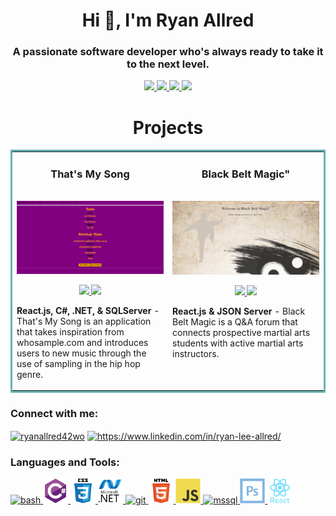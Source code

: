 <h1 align="center">Hi 👋, I'm Ryan Allred</h1>
<h3 align="center">A passionate software developer who's always ready to take it to the next level.</h3>

<p align="center">
  <a href="https://ryanallred.netlify.app" target="_blank">
    <img src="https://img.shields.io/static/v1?label=|&message=WEBSITE&color=23555f&style=plastic&logo=react&logo-color=white"/>
  </a>
  <a href="https://www.linkedin.com/in/ryan-lee-allred/" target="_blank">
    <img src="https://img.shields.io/static/v1?label=|&message=LINKED-IN&color=cdf998&style=plastic&logo=linkedin&logo-color=white"/>
  </a>
  <a href="https://twitter.com/RyanAllred42wo" target="_blank">
    <img src="https://img.shields.io/static/v1?label=|&message=TWITTER&color=23555f&style=plastic&logo=twitter&logo-color=white"/>
  </a>
  <a href="https://drive.google.com/file/d/1VE-RFsjGqz4rxLihSDlQqOnljIs0tNNR/view?usp=share_link" target="_blank">
      <img src="https://img.shields.io/static/v1?label=|&message=RESUME&color=23555f&style=plastic&logo=react&logo-color=white"/>
  </a>
</p>

<h1 align="center">Projects</h1>
<table bordercolor="#66b2b2">
  
   <tr>
    <td width="50%" valign="top">
      <h3 align="center">That's My Song</h3>
        <br />
        <a target="_blank" href="https://www.youtube.com/watch?v=Ok9PwjfdD1k&t=44s">
            <img src="ThatsMySong_Screenshot.png"/>
        </a>
        <br />
        <p align="center">
          
  <a href="https://github.com/Ryan-L-Allred/Thats-My-Song-Fullstack-Capstone" target="_blank">
    <img src="https://img.shields.io/static/v1?label=|&message=REPO&color=23555f&style=plastic&logo=github&logo-color=white"/>
  </a>  
  <a href="https://www.youtube.com/watch?v=Ok9PwjfdD1k&t=44s" target="_blank">
    <img src="https://img.shields.io/static/v1?label=|&message=DEMO&color=cdf998&style=plastic&logo=wordpress&logo-color=white"/>
  </a>
      </p>
        <p><strong>React.js, C#, .NET, & SQLServer</strong> - That's My Song is an application that takes inspiration from whosample.com and introduces users to new music through the use of sampling in the hip hop genre.</p>
    </td>
    <td width="50%" valign="top">
      <h3 align="center">Black Belt Magic"</h3>
        <br />
      <a target="_blank" href="https://www.youtube.com/watch?v=3QTmyuyiu-Q">
            <img src="BlackBeltMagic_Screenshot.png" width="100%" "/>
        </a>
        <br />
        <p align="center">
          
  <a href="https://github.com/Ryan-L-Allred/Black-Belt-Magic-Front-End-Capstone-NSS" target="_blank">
    <img src="https://img.shields.io/static/v1?label=|&message=REPO&color=23555f&style=plastic&logo=github&logo-color=white"/>
  </a>
  <a href="https://www.youtube.com/watch?v=3QTmyuyiu-Q" target="_blank">
    <img src="https://img.shields.io/static/v1?label=|&message=DEMO&color=cdf998&style=plastic&logo=wordpress&logo-color=white"/>
  </a>
      </p>
        <p><strong>React.js & JSON Server</strong> - Black Belt Magic is a Q&A forum that connects prospective martial arts students with active martial arts instructors. </p>
    </td>
  </tr>
  
</table>


<h3 align="left">Connect with me:</h3>
<p align="left">
<a href="https://twitter.com/ryanallred42wo" target="blank"><img align="center" src="https://raw.githubusercontent.com/rahuldkjain/github-profile-readme-generator/master/src/images/icons/Social/twitter.svg" alt="ryanallred42wo" height="30" width="40" /></a>
<a href="https://linkedin.com/in/https://www.linkedin.com/in/ryan-lee-allred/" target="blank"><img align="center" src="https://raw.githubusercontent.com/rahuldkjain/github-profile-readme-generator/master/src/images/icons/Social/linked-in-alt.svg" alt="https://www.linkedin.com/in/ryan-lee-allred/" height="30" width="40" /></a>
</p>

<h3 align="left">Languages and Tools:</h3>
<p align="left"> <a href="https://www.gnu.org/software/bash/" target="_blank" rel="noreferrer"> <img src="https://www.vectorlogo.zone/logos/gnu_bash/gnu_bash-icon.svg" alt="bash" width="40" height="40"/> </a> <a href="https://www.w3schools.com/cs/" target="_blank" rel="noreferrer"> <img src="https://raw.githubusercontent.com/devicons/devicon/master/icons/csharp/csharp-original.svg" alt="csharp" width="40" height="40"/> </a> <a href="https://www.w3schools.com/css/" target="_blank" rel="noreferrer"> <img src="https://raw.githubusercontent.com/devicons/devicon/master/icons/css3/css3-original-wordmark.svg" alt="css3" width="40" height="40"/> </a> <a href="https://dotnet.microsoft.com/" target="_blank" rel="noreferrer"> <img src="https://raw.githubusercontent.com/devicons/devicon/master/icons/dot-net/dot-net-original-wordmark.svg" alt="dotnet" width="40" height="40"/> </a> <a href="https://git-scm.com/" target="_blank" rel="noreferrer"> <img src="https://www.vectorlogo.zone/logos/git-scm/git-scm-icon.svg" alt="git" width="40" height="40"/> </a> <a href="https://www.w3.org/html/" target="_blank" rel="noreferrer"> <img src="https://raw.githubusercontent.com/devicons/devicon/master/icons/html5/html5-original-wordmark.svg" alt="html5" width="40" height="40"/> </a> <a href="https://developer.mozilla.org/en-US/docs/Web/JavaScript" target="_blank" rel="noreferrer"> <img src="https://raw.githubusercontent.com/devicons/devicon/master/icons/javascript/javascript-original.svg" alt="javascript" width="40" height="40"/> </a> <a href="https://www.microsoft.com/en-us/sql-server" target="_blank" rel="noreferrer"> <img src="https://www.svgrepo.com/show/303229/microsoft-sql-server-logo.svg" alt="mssql" width="40" height="40"/> </a> <a href="https://www.photoshop.com/en" target="_blank" rel="noreferrer"> <img src="https://raw.githubusercontent.com/devicons/devicon/master/icons/photoshop/photoshop-line.svg" alt="photoshop" width="40" height="40"/> </a> <a href="https://reactjs.org/" target="_blank" rel="noreferrer"> <img src="https://raw.githubusercontent.com/devicons/devicon/master/icons/react/react-original-wordmark.svg" alt="react" width="40" height="40"/> </a> </p>


